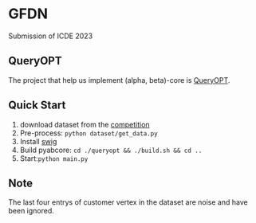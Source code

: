 # GFDN

Submission of ICDE 2023

## QueryOPT
The project that help us implement (alpha, beta)-core is [QueryOPT](https://github.com/boge-liu/alpha-beta-core).

## Quick Start

1. download dataset from the [competition](https://tianchi.aliyun.com/dataset/dataDetail?dataId=123862)
2. Pre-process: ``python dataset/get_data.py``
3. Install [swig](https://github.com/swig/)
4. Build pyabcore: ``cd ./queryopt && ./build.sh && cd ..``
5. Start:``python main.py``

## Note
The last four entrys of customer vertex in the dataset are noise and have been ignored.
